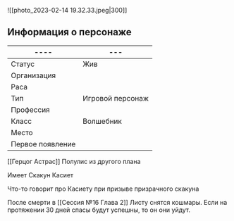 ![[photo_2023-02-14 19.32.33.jpeg|300]]
## Информация о персонаже
| ----             | --- |
| ---------------- | --- |
| Статус           |  Жив   |
| Организация      |     |
| Раса             |     |
| Тип              | Игровой персонаж    |
| Профессия        |     |
| Класс            |  Волшебник   |
| Место|     |
|  Первое появление    |     |

[[Герцог Астрас]] Полулис из другого плана

Имеет
Скакун Касиет


Что-то говорит про Касиету при призыве призрачного скакуна

После смерти в [[Сессия №16 Глава 2]] Листу снятся кошмары. Если на протяжении 30 дней спасы будут успешны, то он они уйдут.